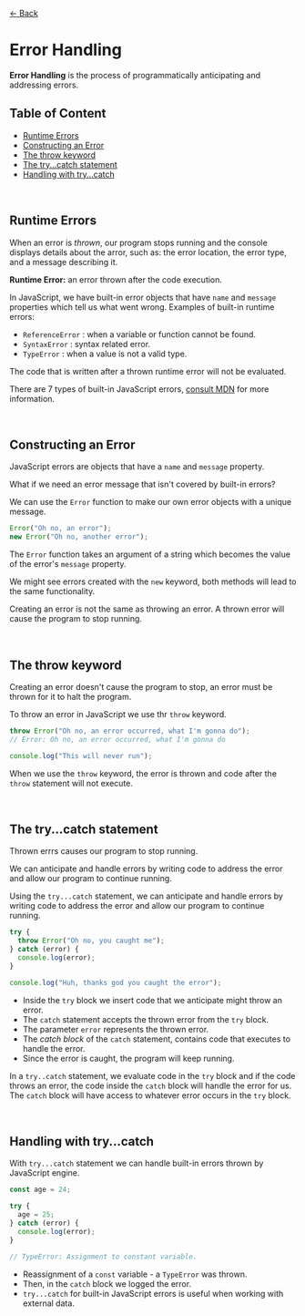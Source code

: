 [&larr; Back](./README.md)

# Error Handling

**Error Handling** is the process of programmatically anticipating and addressing errors.

## Table of Content

- [Runtime Errors](#runtime-errors)
- [Constructing an Error](#constructing-an-error)
- [The throw keyword](#the-throw-keyword)
- [The try...catch statement](#the-trycatch-statement)
- [Handling with try...catch](#handling-with-trycatch)

<br>

## Runtime Errors

When an error is _thrown_, our program stops running and the console displays details about the arror, such as: the error location, the error type, and a message describing it.

**Runtime Error:** an error thrown after the code execution.

In JavaScript, we have built-in error objects that have `name` and `message` properties which tell us what went wrong. Examples of built-in runtime errors:

- `ReferenceError` : when a variable or function cannot be found.
- `SyntaxError` : syntax related error.
- `TypeError` : when a value is not a valid type.

The code that is written after a thrown runtime error will not be evaluated.

There are 7 types of built-in JavaScript errors, [consult MDN](https://developer.mozilla.org/en-US/docs/Web/JavaScript/Reference/Global_Objects/Error) for more information.

<br>

## Constructing an Error

JavaScript errors are objects that have a `name` and `message` property.

What if we need an error message that isn't covered by built-in errors?

We can use the `Error` function to make our own error objects with a unique message.

```js
Error("Oh no, an error");
new Error("Oh no, another error");
```

The `Error` function takes an argument of a string which becomes the value of the error's `message` property.

We might see errors created with the `new` keyword, both methods will lead to the same functionality.

Creating an error is not the same as throwing an error. A thrown error will cause the program to stop running.

<br>

## The throw keyword

Creating an error doesn't cause the program to stop, an error must be thrown for it to halt the program.

To throw an error in JavaScript we use thr `throw` keyword.

```js
throw Error("Oh no, an error occurred, what I'm gonna do");
// Error: Oh no, an error occurred, what I'm gonna do

console.log("This will never run");
```

When we use the `throw` keyword, the error is thrown and code after the `throw` statement will not execute.

<br>

## The try...catch statement

Thrown errrs causes our program to stop running.

We can anticipate and handle errors by writing code to address the error and allow our program to continue running.

Using the `try...catch` statement, we can anticipate and handle errors by writing code to address the error and allow our program to continue running.

```js
try {
  throw Error("Oh no, you caught me");
} catch (error) {
  console.log(error);
}

console.log("Huh, thanks god you caught the error");
```

- Inside the `try` block we insert code that we anticipate might throw an error.
- The `catch` statement accepts the thrown error from the `try` block.
- The parameter `error` represents the thrown error.
- The _catch block_ of the `catch` statement, contains code that executes to handle the error.
- Since the error is caught, the program will keep running.

In a `try..catch` statement, we evaluate code in the `try` block and if the code throws an error, the code inside the `catch` block will handle the error for us. The `catch` block will have access to whatever error occurs in the `try` block.

<br>

## Handling with try...catch

With `try...catch` statement we can handle built-in errors thrown by JavaScript engine.

```js
const age = 24;

try {
  age = 25;
} catch (error) {
  console.log(error);
}

// TypeError: Assignment to constant variable.
```

- Reassignment of a `const` variable - a `TypeError` was thrown.
- Then, in the `catch` block we logged the error.
- `try...catch` for built-in JavaScript errors is useful when working with external data.

<br>
